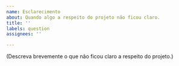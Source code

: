 ```yaml
---
name: Esclarecimento
about: Quando algo a respeito do projeto não ficou claro.
title: ''
labels: question
assignees: ''

---
```


(Descreva brevemente o que não ficou claro a respeito do projeto.)
